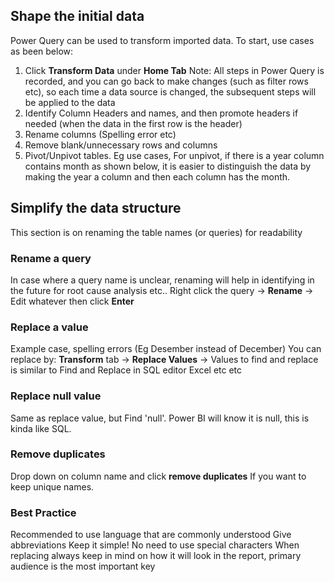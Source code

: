 ## Shape the initial data ##

Power Query can be used to transform imported data.
To start, use cases as been below:
1. Click **Transform Data** under **Home Tab**
Note: All steps in Power Query is recorded, and you can go back to make changes (such as filter rows etc), so each time a data source is changed, the subsequent steps will be applied to the data
2. Identify Column Headers and names, and then promote headers if needed (when the data in the first row is the header)
3. Rename columns (Spelling error etc)
4. Remove blank/unnecessary rows and columns
5. Pivot/Unpivot tables. 
Eg use cases, 
For unpivot, if there is a year column contains month as shown below, it is easier to distinguish the data by making the year a column and then each column has the month.

## Simplify the data structure ##
This section is on renaming the table names (or queries) for readability

### Rename a query ###
In case where a query name is unclear, renaming will help in identifying in the future for root cause analysis etc..
Right click the query -> **Rename** -> Edit whatever then click **Enter**

### Replace a value ### 
Example case, spelling errors (Eg Desember instead of December)
You can replace by: **Transform** tab -> **Replace Values** -> Values to find and replace is similar to Find and Replace in SQL editor Excel etc etc

### Replace null value ###
Same as replace value, but Find 'null'. Power BI will know it is null, this is kinda like SQL.

### Remove duplicates ###
Drop down on column name and click **remove duplicates**
If you want to keep unique names.

### Best Practice ###
Recommended to use language that are commonly understood
Give abbreviations 
Keep it simple! No need to use special characters
When replacing always keep in mind on how it will look in the report, primary audience is the most important key
